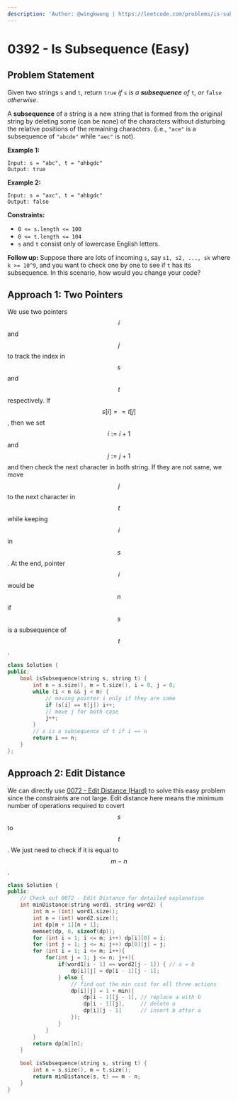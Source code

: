 ```yaml
---
description: 'Author: @wingkwong | https://leetcode.com/problems/is-subsequence/'
---
```


# 0392 - Is Subsequence (Easy)

## Problem Statement

Given two strings `s` and `t`, return `true` _if_ `s` _is a **subsequence** of_ `t`_, or_ `false` _otherwise_.

A **subsequence** of a string is a new string that is formed from the original string by deleting some (can be none) of the characters without disturbing the relative positions of the remaining characters. (i.e., `"ace"` is a subsequence of `"abcde"` while `"aec"` is not).

**Example 1:**

```
Input: s = "abc", t = "ahbgdc"
Output: true
```

**Example 2:**

```
Input: s = "axc", t = "ahbgdc"
Output: false 
```

**Constraints:**

* `0 <= s.length <= 100`
* `0 <= t.length <= 104`
* `s` and `t` consist only of lowercase English letters.

**Follow up:** Suppose there are lots of incoming `s`, say `s1, s2, ..., sk` where `k >= 10^9`, and you want to check one by one to see if `t` has its subsequence. In this scenario, how would you change your code?

## Approach 1: Two Pointers

We use two pointers $$i$$ and $$j$$ to track the index in $$s$$ and $$t$$ respectively. If $$s[i] == t[j]$$, then we set $$i := i + 1$$ and $$j := j + 1$$ and then check the next character in both string. If they are not same, we move $$j$$ to the next character in $$t$$ while keeping $$i$$ in $$s$$. At the end, pointer $$i$$ would be $$n$$ if $$s$$ is a subsequence of $$t$$.&#x20;

```cpp
class Solution {
public:
    bool isSubsequence(string s, string t) {
        int n = s.size(), m = t.size(), i = 0, j = 0;
        while (i < n && j < m) {
            // moving pointer i only if they are same
            if (s[i] == t[j]) i++;
            // move j for both case
            j++;
        }
        // s is a subsequence of t if i == n
        return i == n;
    }
};
```

## Approach 2: Edit Distance

We can directly use [0072 - Edit Distance (Hard)](../0000-0099/0072-edit-distance-hard.md) to solve this easy problem since the constraints are not large. Edit distance here means the minimum number of operations required to covert $$s$$ to $$t$$. We just need to check if it is equal to $$m - n$$.

```cpp
class Solution {
public:
    // Check out 0072 - Edit Distance for detailed explanation
    int minDistance(string word1, string word2) {
        int m = (int) word1.size();
        int n = (int) word2.size();
        int dp[m + 1][n + 1];
        memset(dp, 0, sizeof(dp));
        for (int i = 1; i <= m; i++) dp[i][0] = i;
        for (int j = 1; j <= n; j++) dp[0][j] = j;
        for (int i = 1; i <= m; i++){
            for(int j = 1; j <= n; j++){
                if(word1[i - 1] == word2[j - 1]) { // a = b
                    dp[i][j] = dp[i - 1][j - 1]; 
                } else {
                    // find out the min cost for all three actions
                    dp[i][j] = 1 + min({
                        dp[i - 1][j - 1], // replace a with b
                        dp[i - 1][j],     // delete a
                        dp[i][j - 1]      // insert b after a
                    });
                }
            }
        }
        return dp[m][n];
    }
    
    bool isSubsequence(string s, string t) {
        int n = s.size(), m = t.size();
        return minDistance(s, t) == m - n;
    }
}
```

